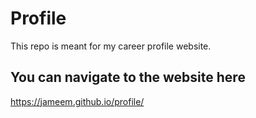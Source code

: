 # Profile
This repo is meant for my career profile website.

## You can navigate to the website here
https://jameem.github.io/profile/
